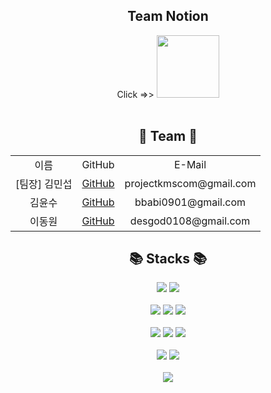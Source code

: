 


<div align=center>
<h2>Team Notion</h2>
Click =>> <a href="https://crystalline-jodhpur-c0e.notion.site/Project-2-838f989f0c2a41fc8e0b616205b2332d" target="_blank">
<img src="https://simpleicons.org/icons/notion.svg" width=100 height=100></a>
</br></br>
<h2>👥 Team 👥</h2>
<table>
 <tr>
  <td align='center'>이름</td>
  <td align='center'>GitHub</td>
  <td align='center'>E-Mail</td>
 </tr>
   
 <tr>
  <td align='center'>[팀장] 김민섭</td>
  <td align='center'><a href="https://github.com/natreeum">GitHub</a></td>
  <td align='center'>projectkmscom@gmail.com</td>
 </tr>

 <tr>
  <td align='center'>김윤수</td>
  <td align='center'><a href="https://github.com/bbabi0901">GitHub</a></td>
  <td align='center'>bbabi0901@gmail.com</td>
 </tr>
 
  <tr>
  <td align='center'>이동원</td>
  <td align='center'><a href="https://github.com/fromdwlee">GitHub</a></td>
  <td align='center'>desgod0108@gmail.com</td>
 </tr>
</table>

<h2>📚 Stacks 📚</h2>
  <img src="https://img.shields.io/badge/javascript-F7DF1E?style=for-the-badge&logo=javascript&logoColor=black">
  <img src="https://img.shields.io/badge/solidity-363636?style=for-the-badge&logo=solidity&logoColor=white">
  </br></br>

<img src="https://img.shields.io/badge/html5-E34F26?style=for-the-badge&logo=html5&logoColor=white"> 
<img src="https://img.shields.io/badge/css-1572B6?style=for-the-badge&logo=css3&logoColor=white"> 
<img src="https://img.shields.io/badge/react-61DAFB?style=for-the-badge&logo=react&logoColor=black"> 
</br></br>

<img src="https://img.shields.io/badge/node.js-339933?style=for-the-badge&logo=Node.js&logoColor=white">
<img src="https://img.shields.io/badge/express-000000?style=for-the-badge&logo=express&logoColor=white">
<img src="https://img.shields.io/badge/amazon aws-232F3E?style=for-the-badge&logo=amazon aws&logoColor=white">
</br></br>

<img src="https://img.shields.io/badge/prisma-2D3748?style=for-the-badge&logo=Prisma&logoColor=white">
<img src="https://img.shields.io/badge/sqlite-003B57?style=for-the-badge&logo=SQLite&logoColor=white">
</br></br>
<img src="https://img.shields.io/badge/web3.js-F16822?style=for-the-badge&logo=Web3.js&logoColor=white">
</div>
